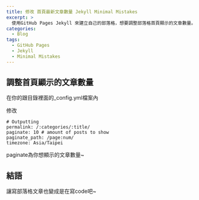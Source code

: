 ```yaml
---
title: 修改 首頁最新文章數量 Jekyll Minimal Mistakes
excerpt: >
  使用GitHub Pages Jekyll 來建立自己的部落格，想要調整部落格首頁顯示的文章數量。
categories:
  - Blog
tags:
  - GitHub Pages
  - Jekyll
  - Minimal Mistakes
---
```

## 調整首頁顯示的文章數量

在你的跟目錄裡面的_config.yml檔案內

修改
```
# Outputting
permalink: /:categories/:title/
paginate: 10 # amount of posts to show
paginate_path: /page:num/
timezone: Asia/Taipei
```
paginate為你想顯示的文章數量~

## 結語
讓寫部落格文章也變成是在寫code吧~